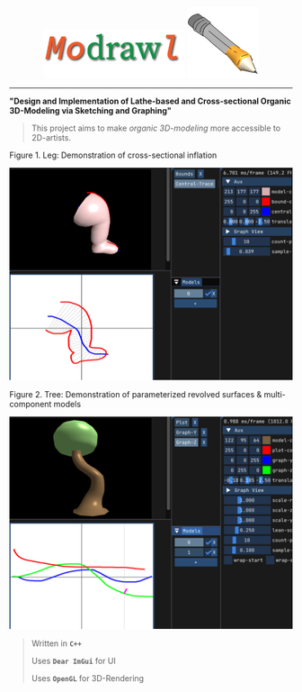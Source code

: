 <p align="center">
  <img alt="Modrawl" src="docs/icon/NameLogo.png" width="50%">
  <img alt="Modrawl Logo" src="docs/icon/icon.png" width="25%">
</p>

---

**"Design and Implementation of Lathe-based and Cross-sectional Organic 3D-Modeling via Sketching and Graphing"**

> This project aims to make *organic 3D-modeling* more accessible to 2D-artists.

Figure 1. Leg: Demonstration of cross-sectional inflation

![demo cross-sectional leg](https://raw.githubusercontent.com/TobySalusky/SeniorResearch/main/docs/images/LegDemo.png?raw=true)

Figure 2. Tree: Demonstration of parameterized revolved surfaces & multi-component models

![demo revolved tree](https://raw.githubusercontent.com/TobySalusky/SeniorResearch/main/docs/images/TreeDemo.png?raw=true)

> Written in **`C++`**
> 
> Uses **`Dear ImGui`** for UI
> 
> Uses **`OpenGL`** for 3D-Rendering
